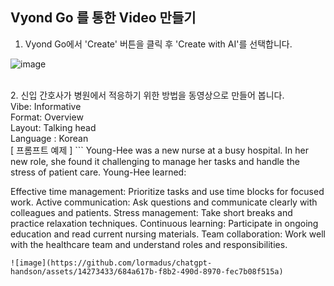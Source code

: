 ## Vyond Go 를 통한 Video 만들기
1. Vyond Go에서 'Create' 버튼을 클릭 후 'Create with AI'를 선택합니다.

![image](https://github.com/lormadus/chatgpt-handson/assets/14273433/b030b331-75c2-43fa-a689-f82ef0126d81)

<br>
2. 신입 간호사가 병원에서 적응하기 위한 방법을 동영상으로 만들어 봅니다.<br>
Vibe: Informative <br>
Format: Overview <br>
Layout: Talking head <br>
Language : Korean <br>
[ 프롬프트 예제 ] 
```
Young-Hee was a new nurse at a busy hospital.
In her new role, she found it challenging to manage her tasks and handle the stress of patient care.
Young-Hee learned:

Effective time management: Prioritize tasks and use time blocks for focused work.
Active communication: Ask questions and communicate clearly with colleagues and patients.
Stress management: Take short breaks and practice relaxation techniques.
Continuous learning: Participate in ongoing education and read current nursing materials.
Team collaboration: Work well with the healthcare team and understand roles and responsibilities.
```
![image](https://github.com/lormadus/chatgpt-handson/assets/14273433/684a617b-f8b2-490d-8970-fec7b08f515a)



